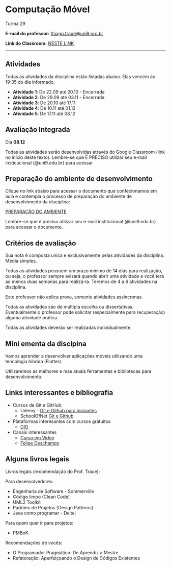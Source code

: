 # Computação Móvel

Turma 29

**E-mail do professor:** thiago.traue@uni9.pro.br

**Link do Classroom:** [NESTE LINK](https://classroom.google.com/c/NDg4NzU1NDIyNzg5?cjc=mshy5nm)

---

## Atividades

Todas as atividades da disciplina estão listadas abaixo. Elas vencem às 19:35 do dia informado.

- **Atividade 1**: De 22.09 até 20.10 - Encerrada
- **Atividade 2**: De 29.09 até 03.11 - Encerrada
- **Atividade 3**: De 20.10 até 17.11
- **Atividade 4**: De 10.11 até 01.12
- **Atividade 5**: De 17.11 até 08.12

## Avaliação Integrada

Dia **08.12**

Todas as atividades serão desenvolvidas através do Google Classroom (link no início deste texto). Lembre-se que É PRECISO utilizar seu e-mail insticucional (@uni9.edu.br) para acessar

## Preparação do ambiente de desenvolvimento

Clique no link abaixo para acessar o documento que confecionamos em aula e contempla o processo de preparação do ambiente de desenvolvimento da disciplina:

[PREPARAÇÃO DO AMBIENTE](https://docs.google.com/document/d/1ZFE4xYtrMhgJIYu4Jop4A2aHEVGrI5e41nFXcrKaoHU/edit?usp=sharing)

Lembre-se que é preciso utilizar seu e-mail institucional (@uni9.edu.br) para acessar o documento.

## Critérios de avaliação

Sua nota é composta unica e exclusivamente pelas atividades da disciplina. Média simples.

Todas as atividades possuem um prazo mínimo de 14 dias para realização, ou seja, o professor sempre avisará quando abrir uma atividade e você terá ao menos duas semanas para realizá-la. Teremos de 4 a 6 atividades na disciplina.

Este professor não aplica prova, somente atividades assíncronas.

Todas as atividades são de múltipla escolha ou dissertativas. Eventualmente o professor pode solicitar (especialmente para recuperação) alguma atividade prática.

Todas as atividades deverão ser realizadas individualmente.

## Mini ementa da discipina

Vamos aprender a desenvolver aplicações móveis utilizando uma tencologia híbrida (Flutter).

Utilizaremos as melhores e mas atuais ferramentas e bibliotecas para desenvolvimento.

## Links interessantes e bibliografia

- Cursos de Git e GitHub:
  - Udemy - [Git e Github para iniciantes](https://www.udemy.com/course/git-e-github-para-iniciantes/)
  - SchoolOfNet [Git e Github](https://www.schoolofnet.com/curso/git/controle-de-versao/git-e-github/)
- Plataformas interesantes com cursos gratuitos
  - [DIO](https://www.dio.me/)
- Canais interessantes
  - [Curso em Video](https://www.youtube.com/c/CursoemV%C3%ADdeo)
  - [Felipe Deschamps](https://www.youtube.com/c/FilipeDeschamps)
  
## Alguns livros legais

Livros legais (recomendação do Prof. Traue):

Para desenvolvedores:
  - Engenharia de Software - Sommerville
  - Código limpo (Clean Code)
  - UML2 Toolkit
  - Padrões de Projetos (Design Patterns)
  - Java como programar - Deitel

  Para quem quer ir para projetos:
   - PMBoK

  Recomendações de vocês:
   - O Programador Pragmático: De Aprendiz a Mestre
   - Refatoração: Aperfeiçoando o Design de Códigos Existentes

